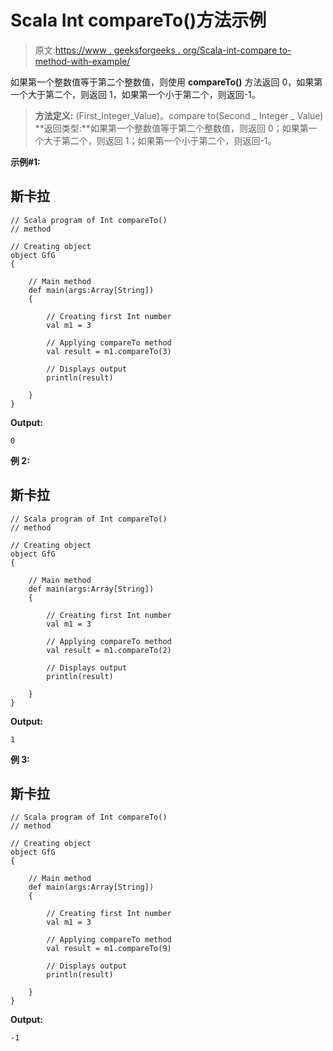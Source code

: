 # Scala Int compareTo()方法示例

> 原文:[https://www . geeksforgeeks . org/Scala-int-compare to-method-with-example/](https://www.geeksforgeeks.org/scala-int-compareto-method-with-example/)

如果第一个整数值等于第二个整数值，则使用 **compareTo()** 方法返回 0，如果第一个大于第二个，则返回 1，如果第一个小于第二个，则返回-1。

> **方法定义:** (First_Integer_Value)。compare to(Second _ Integer _ Value)
> **返回类型:**如果第一个整数值等于第二个整数值，则返回 0；如果第一个大于第二个，则返回 1；如果第一个小于第二个，则返回-1。

**示例#1:**

## 斯卡拉

```
// Scala program of Int compareTo()
// method

// Creating object
object GfG
{

    // Main method
    def main(args:Array[String])
    {

        // Creating first Int number
        val m1 = 3

        // Applying compareTo method
        val result = m1.compareTo(3)

        // Displays output
        println(result)

    }
}
```

**Output:** 

```
0
```

**例 2:**

## 斯卡拉

```
// Scala program of Int compareTo()
// method

// Creating object
object GfG
{

    // Main method
    def main(args:Array[String])
    {

        // Creating first Int number
        val m1 = 3

        // Applying compareTo method
        val result = m1.compareTo(2)

        // Displays output
        println(result)

    }
}
```

**Output:** 

```
1
```

**例 3:**

## 斯卡拉

```
// Scala program of Int compareTo()
// method

// Creating object
object GfG
{

    // Main method
    def main(args:Array[String])
    {

        // Creating first Int number
        val m1 = 3

        // Applying compareTo method
        val result = m1.compareTo(9)

        // Displays output
        println(result)

    }
}
```

**Output:** 

```
-1
```